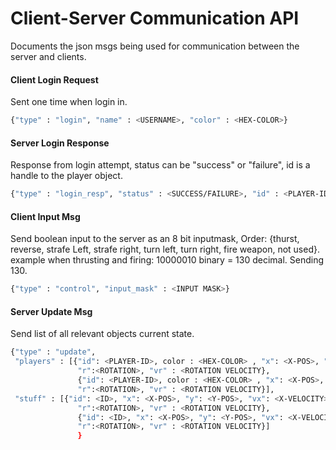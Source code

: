 # Client-Server Communication API
Documents the json msgs being used for communication between the server and clients.

#### Client Login Request
Sent one time when login in.
```sh
{"type" : "login", "name" : <USERNAME>, "color" : <HEX-COLOR>}
```

#### Server Login Response
Response from login attempt, status can be "success" or "failure", id is a handle to the player object.
```sh
{"type" : "login_resp", "status" : <SUCCESS/FAILURE>, "id" : <PLAYER-ID>}
```

#### Client Input Msg
Send boolean input to the server as an 8 bit inputmask,
Order: {thurst, reverse, strafe Left, strafe right, turn left, turn right, fire weapon, not used}. example when thrusting and firing: 10000010 binary = 130 decimal. Sending 130.
```sh
{"type" : "control", "input_mask" : <INPUT MASK>}
```

#### Server Update Msg
Send list of all relevant objects current state.
```sh
{"type" : "update",
 "players" : [{"id": <PLAYER-ID>, color : <HEX-COLOR> , "x": <X-POS>, "y": <Y-POS>, "vx": <X-VELOCITY>, "vy": <Y-VELOCITY>, 
               "r":<ROTATION>, "vr" : <ROTATION VELOCITY},
               {"id": <PLAYER-ID>, color : <HEX-COLOR> , "x": <X-POS>, "y": <Y-POS>, "vx": <X-VELOCITY>, "vy": <Y-VELOCITY>, 
               "r":<ROTATION>, "vr" : <ROTATION VELOCITY}],
 "stuff" : [{"id": <ID>, "x": <X-POS>, "y": <Y-POS>, "vx": <X-VELOCITY>, "vy": <Y-VELOCITY>, 
               "r":<ROTATION>, "vr" : <ROTATION VELOCITY},
               {"id": <ID>, "x": <X-POS>, "y": <Y-POS>, "vx": <X-VELOCITY>, "vy": <Y-VELOCITY>, 
               "r":<ROTATION>, "vr" : <ROTATION VELOCITY}]
               }
```
